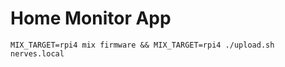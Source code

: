 # Home Monitor App

```
MIX_TARGET=rpi4 mix firmware && MIX_TARGET=rpi4 ./upload.sh nerves.local
```
